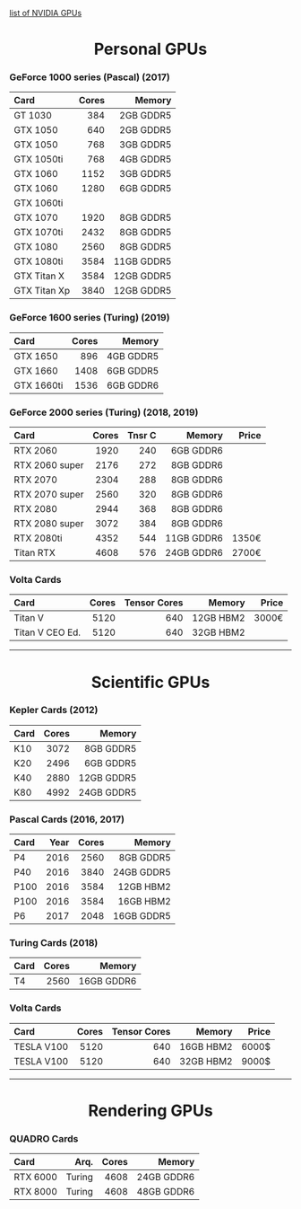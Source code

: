 
[list of NVIDIA GPUs](https://en.wikipedia.org/wiki/List_of_Nvidia_graphics_processing_units)

<h1 align="center">Personal GPUs</h1>

### GeForce 1000 series (Pascal) (2017)

| Card         | Cores |     Memory |
|:-------------|------:|-----------:|
| GT  1030     |   384 |  2GB GDDR5 |
| GTX 1050     |   640 |  2GB GDDR5 |
| GTX 1050     |   768 |  3GB GDDR5 |
| GTX 1050ti   |   768 |  4GB GDDR5 |
| GTX 1060     |  1152 |  3GB GDDR5 |
| GTX 1060     |  1280 |  6GB GDDR5 |
| GTX 1060ti   |       |            |
| GTX 1070     |  1920 |  8GB GDDR5 |
| GTX 1070ti   |  2432 |  8GB GDDR5 |
| GTX 1080     |  2560 |  8GB GDDR5 |
| GTX 1080ti   |  3584 | 11GB GDDR5 |
| GTX Titan X  |  3584 | 12GB GDDR5 |
| GTX Titan Xp |  3840 | 12GB GDDR5 |


### GeForce 1600 series (Turing) (2019)

| Card         | Cores |     Memory |
|:-------------|------:|-----------:|
| GTX 1650     |  896  |  4GB GDDR5 |
| GTX 1660     | 1408  |  6GB GDDR5 |
| GTX 1660ti   | 1536  |  6GB GDDR6 |


### GeForce 2000 series (Turing) (2018, 2019)

| Card           | Cores | Tnsr C |     Memory | Price |
|:---------------|------:|-------:|-----------:|------:|
| RTX 2060       |  1920 |    240 |  6GB GDDR6 |       |
| RTX 2060 super |  2176 |    272 |  8GB GDDR6 |       |
| RTX 2070       |  2304 |    288 |  8GB GDDR6 |       |
| RTX 2070 super |  2560 |    320 |  8GB GDDR6 |       |
| RTX 2080       |  2944 |    368 |  8GB GDDR6 |       |
| RTX 2080 super |  3072 |    384 |  8GB GDDR6 |       |
| RTX 2080ti     |  4352 |    544 | 11GB GDDR6 | 1350€ |
| Titan RTX      |  4608 |    576 | 24GB GDDR6 | 2700€ |


### Volta Cards

| Card            | Cores | Tensor Cores | Memory    | Price |
|:----------------|------:|-------------:|----------:|------:|
| Titan V         |  5120 |          640 | 12GB HBM2 | 3000€ |
| Titan V CEO Ed. |  5120 |          640 | 32GB HBM2 |       |

---

<h1 align="center">Scientific GPUs</h1>

### Kepler Cards (2012)

| Card | Cores | Memory     |
|:-----|------:|-----------:|
| K10  | 3072  |  8GB GDDR5 |
| K20  | 2496  |  6GB GDDR5 |
| K40  | 2880  | 12GB GDDR5 |
| K80  | 4992  | 24GB GDDR5 |

### Pascal Cards (2016, 2017)

| Card | Year | Cores | Memory     |
|:-----|-----:|------:|-----------:|
| P4   | 2016 | 2560  |  8GB GDDR5 |
| P40  | 2016 | 3840  | 24GB GDDR5 |
| P100 | 2016 | 3584  | 12GB  HBM2 |
| P100 | 2016 | 3584  | 16GB  HBM2 |
| P6   | 2017 | 2048  | 16GB GDDR5 |

### Turing Cards (2018)

| Card | Cores | Memory     |
|:-----|------:|-----------:|
| T4   | 2560  | 16GB GDDR6 |


### Volta Cards

| Card            | Cores | Tensor Cores | Memory    | Price |
|:----------------|------:|-------------:|----------:|------:|
| TESLA V100      |  5120 |          640 | 16GB HBM2 | 6000$ |
| TESLA V100      |  5120 |          640 | 32GB HBM2 | 9000$ |


---

<h1 align="center">Rendering GPUs</h1>

### QUADRO Cards

| Card     |   Arq. | Cores |     Memory |
|:---------|-------:|------:|-----------:|
| RTX 6000 | Turing | 4608  | 24GB GDDR6 |
| RTX 8000 | Turing | 4608  | 48GB GDDR6 |

